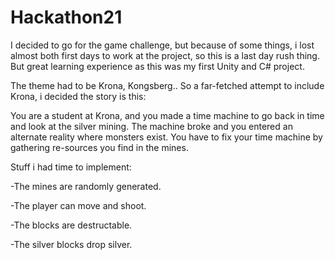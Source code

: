 # Hackathon21
I decided to go for the game challenge, but because of some things, i lost almost both first days to work at the project, so this is a last day rush thing. But great learning experience as this was my first Unity and C# project.


The theme had to be Krona, Kongsberg.. So a far-fetched attempt to include Krona, i decided the story is this:

You are a student at Krona, and you made a time machine to go back in time and look at the silver mining. The machine broke and you entered an alternate reality where monsters exist. You have to fix your time machine by gathering re-sources you find in the mines.

Stuff i had time to implement:

-The mines are randomly generated.
 
-The player can move and shoot.
 
-The blocks are destructable.
 
-The silver blocks drop silver.




